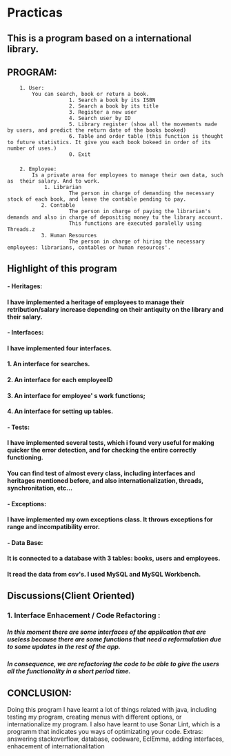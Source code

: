 # Practicas
## This is a program based on a international library. 

## PROGRAM:

        1. User:
            You can search, book or return a book.
                        1. Search a book by its ISBN
                        2. Search a book by its title
                        3. Register a new user
                        4. Search user by ID
                        5. Library register (show all the movements made by users, and predict the return date of the books booked)
                        6. Table and order table (this function is thought to future statistics. It give you each book bokeed in order of its number of uses.)
                        0. Exit
 ####                       
        2. Employee:
            Is a private area for employees to manage their own data, such as  their salary. And to work.
                1. Librarian
                        The person in charge of demanding the necessary stock of each book, and leave the contable pending to pay.
               2. Contable
                        The person in charge of paying the librarian's demands and also in charge of depositing money tu the library account.
                        This functions are executed paralelly using Threads.z
               3. Human Resources
                        The person in charge of hiring the necessary employees: librarians, contables or human resources'.



## Highlight of this program

####            -  Heritages: 
####                I have implemented a heritage of employees to manage their retribution/salary increase depending on their antiquity on the library and their salary.
####                
####           - Interfaces: 
####                I have implemented four interfaces. 
####                   1. An interface for searches.
####                   2. An interface for each employeeID
####                   3. An interface for employee' s work functions;
####                   4. An interface for setting up tables.
####                    
####            - Tests:
####                 I have implemented several tests, which i found very useful for making quicker the error detection, and for checking the entire correctly functioning.
####                 You can find test of almost every class, including interfaces and heritages mentioned before, and also internationalization, threads, synchronitation, etc...
####                
####            - Exceptions:
####                 I have implemented my own exceptions class. It throws exceptions for range and incompatibility error.
####                
####          - Data Base:
####                It is connected to a database with 3 tables: books, users and employees.
####                It read the data from csv's. I used MySQL and MySQL Workbench.
     

## Discussions(Client Oriented)

### 1. Interface Enhacement / Code Refactoring :
##### In this moment there are some interfaces of the application that are useless because there are some functions that need a reformulation due to some updates in the rest of the app. 
##### In consequence, we are refactoring the code to be able to give the users all the functionality in a short period time.

## CONCLUSION:

Doing this program I have learnt a lot of things related with java, including testing my program, creating menus with different options, or internationalize my program. I also have learnt to use Sonar Lint, which is a programm that indicates you ways of optimizating your code. 
Extras: answering stackoverflow, database, codeware, EclEmma, adding interfaces, enhacement of internationalitation
